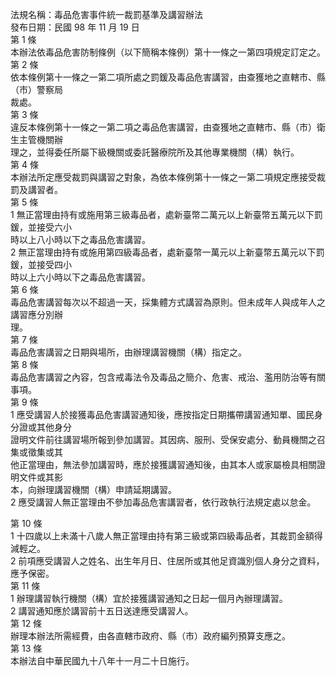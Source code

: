 法規名稱：毒品危害事件統一裁罰基準及講習辦法  
發布日期：民國 98 年 11 月 19 日  
第 1 條  
本辦法依毒品危害防制條例（以下簡稱本條例）第十一條之一第四項規定訂定之。  
第 2 條  
依本條例第十一條之一第二項所處之罰鍰及毒品危害講習，由查獲地之直轄市、縣（市）警察局  
裁處。  
第 3 條  
違反本條例第十一條之一第二項之毒品危害講習，由查獲地之直轄市、縣（市）衛生主管機關辦  
理之，並得委任所屬下級機關或委託醫療院所及其他專業機關（構）執行。  
第 4 條  
本辦法所定應受裁罰與講習之對象，為依本條例第十一條之一第二項規定應接受裁罰及講習者。  
第 5 條  
1 無正當理由持有或施用第三級毒品者，處新臺幣二萬元以上新臺幣五萬元以下罰鍰，並接受六小  
時以上八小時以下之毒品危害講習。  
2 無正當理由持有或施用第四級毒品者，處新臺幣一萬元以上新臺幣五萬元以下罰鍰，並接受四小  
時以上六小時以下之毒品危害講習。  
第 6 條  
毒品危害講習每次以不超過一天，採集體方式講習為原則。但未成年人與成年人之講習應分別辦  
理。  
第 7 條  
毒品危害講習之日期與場所，由辦理講習機關（構）指定之。  
第 8 條  
毒品危害講習之內容，包含戒毒法令及毒品之簡介、危害、戒治、濫用防治等有關事項。  
第 9 條  
1 應受講習人於接獲毒品危害講習通知後，應按指定日期攜帶講習通知單、國民身分證或其他身分  
證明文件前往講習場所報到參加講習。其因病、服刑、受保安處分、動員機關之召集或徵集或其  
他正當理由，無法參加講習時，應於接獲講習通知後，由其本人或家屬檢具相關證明文件或其影  
本，向辦理講習機關（構）申請延期講習。  
2 應受講習人無正當理由不參加毒品危害講習者，依行政執行法規定處以怠金。  


第 10 條  
1 十四歲以上未滿十八歲人無正當理由持有第三級或第四級毒品者，其裁罰金額得減輕之。  
2 前項應受講習人之姓名、出生年月日、住居所或其他足資識別個人身分之資料，應予保密。  
第 11 條  
1 辦理講習執行機關（構）宜於接獲講習通知之日起一個月內辦理講習。  
2 講習通知應於講習前十五日送達應受講習人。  
第 12 條  
辦理本辦法所需經費，由各直轄市政府、縣（市）政府編列預算支應之。  
第 13 條  
本辦法自中華民國九十八年十一月二十日施行。  


